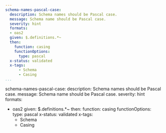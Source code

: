 ```yaml
---
schema-names-pascal-case:
  description: Schema names should be Pascal case.
  message: Schema name should be Pascal case.
  severity: hint
  formats:
  - oas2
  given: $.definitions.*~
  then:
    function: casing
    functionOptions:
      type: pascal
  x-status: validated
  x-tags:
      - Schema
      - Casing         
...
```

schema-names-pascal-case:
  description: Schema names should be Pascal case.
  message: Schema name should be Pascal case.
  severity: hint
  formats:
  - oas2
  given: $.definitions.*~
  then:
    function: casing
    functionOptions:
      type: pascal
  x-status: validated
  x-tags:
      - Schema
      - Casing          